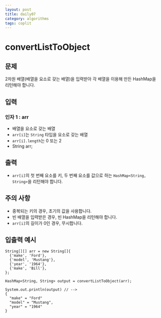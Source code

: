 ```yaml
---
layout: post
title: daily07
category: algorithms
tags: coplit
---
```

# convertListToObject

## 문제

2차원 배열(배열을 요소로 갖는 배열)을 입력받아 각 배열을 이용해 만든 HashMap을 리턴해야 합니다.

## 입력

### 인자 1 : arr

- 배열을 요소로 갖는 배열
- `arr[i]`는 `String` 타입을 요소로 갖는 배열
- `arr[i].length`는 0 또는 2
- String[](https://urclass.codestates.com/codeproblem/016520c1-cb8b-4a00-8daa-456555ee2eb6) arr;

## 출력

- `arr[i]`의 첫 번째 요소를 키, 두 번째 요소를 값으로 하는 `HashMap<String, String>`을 리턴해야 합니다.

## 주의 사항

- 중복되는 키의 경우, 초기의 값을 사용합니다.
- 빈 배열을 입력받은 경우, 빈 HashMap을 리턴해야 합니다.
- `arr[i]`의 길이가 0인 경우, 무시합니다.

## 입출력 예시

```
String[][] arr = new String[]{
  {'make', 'Ford'},
  {'model', 'Mustang'},
  {'year', '1964'},
  {'make', 'Bill'},
};

HashMap<String, String> output = convertListToObject(arr);

System.out.println(output) // -->
{
  "make" = "Ford"
  "model" = "Mustang",
  "year" = "1964"
}
```


